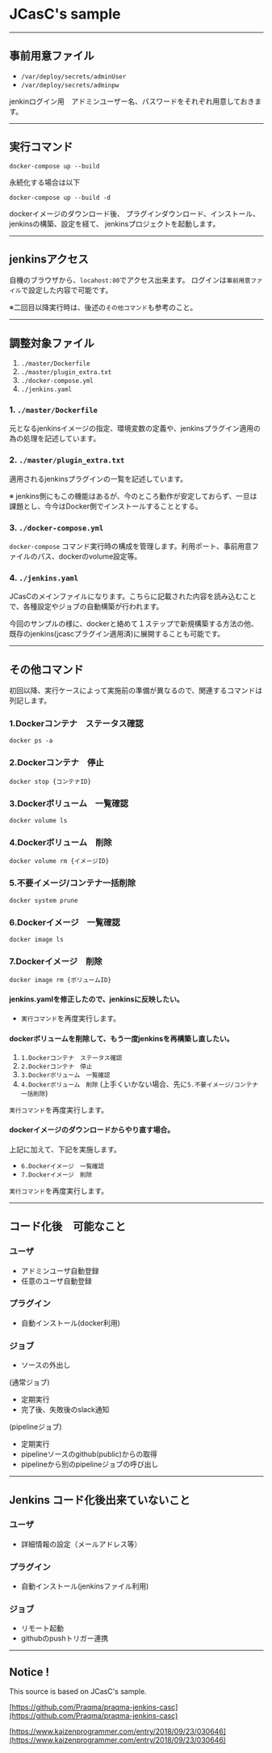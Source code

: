 # JCasC's sample
- - -
## 事前用意ファイル
- `/var/deploy/secrets/adminUser`
- `/var/deploy/secrets/adminpw`

jenkinログイン用　アドミンユーザー名、パスワードをそれぞれ用意しておきます。

- - -
## 実行コマンド
```
docker-compose up --build
```

永続化する場合は以下
```
docker-compose up --build -d
```

dockerイメージのダウンロード後、
プラグインダウンロード、インストール、jenkinsの構築、設定を経て、
jenkinsプロジェクトを起動します。

- - -
## jenkinsアクセス
自機のブラウザから、`locahost:80`でアクセス出来ます。
ログインは`事前用意ファイル`で設定した内容で可能です。

※二回目以降実行時は、後述の`その他コマンド`も参考のこと。

- - -
## 調整対象ファイル
1. `./master/Dockerfile` 
2. `./master/plugin_extra.txt`
3. `./docker-compose.yml`
4. `./jenkins.yaml`

### 1. `./master/Dockerfile`
元となるjenkinsイメージの指定、環境変数の定義や、jenkinsプラグイン適用の為の処理を記述しています。


### 2. `./master/plugin_extra.txt`
適用されるjenkinsプラグインの一覧を記述しています。

※ jenkins側にもこの機能はあるが、今のところ動作が安定しておらず、一旦は課題とし、今今はDocker側でインストールすることとする。


### 3. `./docker-compose.yml`
`docker-compose` コマンド実行時の構成を管理します。利用ポート、事前用意ファイルのパス、dockerのvolume設定等。


### 4. `./jenkins.yaml`
JCasCのメインファイルになります。こちらに記載された内容を読み込むことで、各種設定やジョブの自動構築が行われます。

今回のサンプルの様に、dockerと絡めて１ステップで新規構築する方法の他、既存のjenkins(jcascプラグイン適用済)に展開することも可能です。

- - - 
## その他コマンド

初回以降、実行ケースによって実施前の準備が異なるので、関連するコマンドは列記します。


### 1.Dockerコンテナ　ステータス確認
```
docker ps -a
```


### 2.Dockerコンテナ　停止
```
docker stop {コンテナID}
```


### 3.Dockerボリューム　一覧確認
```
docker volume ls
```


### 4.Dockerボリューム　削除
```
docker volume rm {イメージID}
```


### 5.不要イメージ/コンテナ一括削除
```
docker system prune
```


### 6.Dockerイメージ　一覧確認
```
docker image ls
```


### 7.Dockerイメージ　削除
```
docker image rm {ボリュームID}
```


#### jenkins.yamlを修正したので、jenkinsに反映したい。
- `実行コマンド`を再度実行します。


#### dockerボリュームを削除して、もう一度jenkinsを再構築し直したい。
1. `1.Dockerコンテナ　ステータス確認`
2. `2.Dockerコンテナ　停止`
3. `3.Dockerボリューム　一覧確認`
4. `4.Dockerボリューム　削除` (上手くいかない場合、先に`5.不要イメージ/コンテナ一括削除`)

`実行コマンド`を再度実行します。


#### dockerイメージのダウンロードからやり直す場合。
上記に加えて、下記を実施します。
- `6.Dockerイメージ　一覧確認`
- `7.Dockerイメージ　削除`

`実行コマンド`を再度実行します。

- - - 
## コード化後　可能なこと

### ユーザ
- アドミンユーザ自動登録
- 任意のユーザ自動登録

### プラグイン
- 自動インストール(docker利用)
　
### ジョブ
- ソースの外出し

(通常ジョブ)
- 定期実行
- 完了後、失敗後のslack通知

(pipelineジョブ)
- 定期実行
- pipelineソースのgithub(public)からの取得
- pipelineから別のpipelineジョブの呼び出し 

- - -
## Jenkins コード化後出来ていないこと

### ユーザ
- 詳細情報の設定（メールアドレス等）

### プラグイン
- 自動インストール(jenkinsファイル利用)

### ジョブ
- リモート起動
- githubのpushトリガー連携

- - -
## Notice !
This source is based on JCasC's sample.

[https://github.com/Praqma/praqma-jenkins-casc](https://github.com/Praqma/praqma-jenkins-casc)

[https://www.kaizenprogrammer.com/entry/2018/09/23/030646](https://www.kaizenprogrammer.com/entry/2018/09/23/030646)
